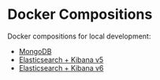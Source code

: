 # Docker Compositions

Docker compositions for local development:

- [MongoDB](./mongo)
- [Elasticsearch + Kibana v5](./elastic-kibana-6)
- [Elasticsearch + Kibana v6](./elastic-kibana-5)
